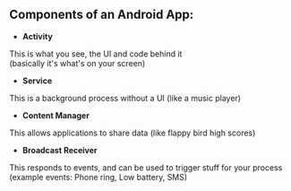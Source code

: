 ## Components of an Android App:


* **Activity**
   
This is what you see, the UI and code behind it  
(basically it's what's on your screen)
 

* **Service**
   
This is a background process without a UI (like a music player)


* **Content Manager**
   
This allows applications to share data (like flappy bird high scores)


* **Broadcast Receiver**
  
 This responds to events, and can be used to trigger stuff for your process
(example events: Phone ring, Low battery, SMS)
